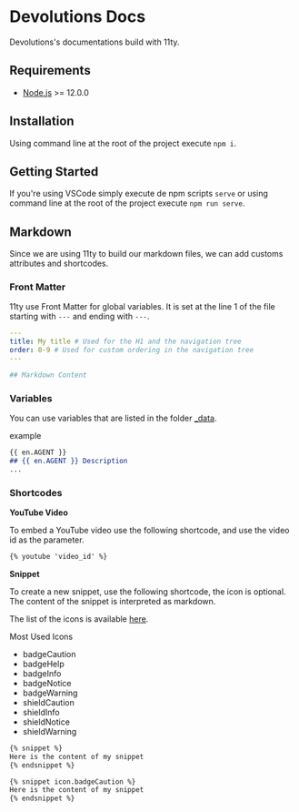 # Devolutions Docs

Devolutions's documentations build with 11ty.

## Requirements

- [Node.js](https://nodejs.org/en/) >= 12.0.0

## Installation

Using command line at the root of the project execute `npm i`.

## Getting Started

If you're using VSCode simply execute de npm scripts `serve` or using command line at the root of the project execute `npm run serve`.

## Markdown

Since we are using 11ty to build our markdown files, we can add customs attributes and shortcodes.

### Front Matter

11ty use Front Matter for global variables. It is set at the line 1 of the file starting with `---` and ending with `---`.

```yaml
---
title: My title # Used for the H1 and the navigation tree
order: 0-9 # Used for custom ordering in the navigation tree
---

## Markdown Content
```

### Variables

You can use variables that are listed in the folder [_data](https://github.com/Devolutions/doc/tree/master/docs/_data).

example
```markdown
{{ en.AGENT }}
## {{ en.AGENT }} Description
...
```

### Shortcodes

**YouTube Video**

To embed a YouTube video use the following shortcode, and use the video id as the parameter.

```markdown
{% youtube 'video_id' %}
```

**Snippet**

To create a new snippet, use the following shortcode, the icon is optional.
The content of the snippet is interpreted as markdown.

The list of the icons is available [here](https://github.com/Devolutions/doc/blob/master/docs/_data/icon.json).

Most Used Icons
- badgeCaution
- badgeHelp
- badgeInfo
- badgeNotice
- badgeWarning
- shieldCaution
- shieldInfo
- shieldNotice
- shieldWarning

```markdown
{% snippet %}
Here is the content of my snippet
{% endsnippet %}

{% snippet icon.badgeCaution %}
Here is the content of my snippet
{% endsnippet %}
```
